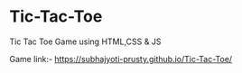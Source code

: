 # Tic-Tac-Toe
Tic Tac Toe Game using HTML,CSS &amp; JS

Game link:- https://subhajyoti-prusty.github.io/Tic-Tac-Toe/
